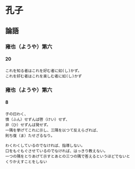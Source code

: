# 孔子

## 論語

### 雍也（ようや）第六

#### 20
```
これを知る者はこれを好む者に如(し)かず。
これを好む者はこれを楽しむ者に如(し)かず
```

### 雍也（ようや）第六

#### 8
```
子の曰わく、
憤（ふん）せずんば啓（けい）せず、
非（ひ）せずんば発せず。
一隅を挙げてこれに示し、三隅を以つて反えらざれば、
則ち復（ま）たせざるなり。
```
```
わくわくしているのでなければ、指導しない。
口をもぐもぐさせているのでなければ、はっきり教えない。
一つの隅をとりあげて示すとあとの三つの隅で答えるというほどでないと
くりかえすことをしない
```

